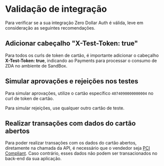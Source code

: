# Validação de integração

Para verificar se a sua integração Zero Dollar Auth é válida, leve em consideração as seguintes recomendações.

## Adicionar cabeçalho "X-Test-Token: true"

Para todos os curls de token de cartão, é importante adicionar o cabeçalho **X-Test-Token: true**, indicando ao Payments para processar o consumo de ZDA no ambiente de SandBox. 

## Simular aprovações e rejeições nos testes

Para simular aprovações, utilize o cartão específico `4074090000000004` no curl de token de cartão. 

Para simular rejeições, use qualquer outro cartão de teste.

## Realizar transações com dados do cartão abertos

Para poder realizar transações com os dados do cartão abertos, diretamente na chamada da API, é necessário que o vendedor seja [PCI Compliant](/developers/es/docs/security/pci). Caso contrário, esses dados não podem ser transacionados no back-end da sua aplicação.
